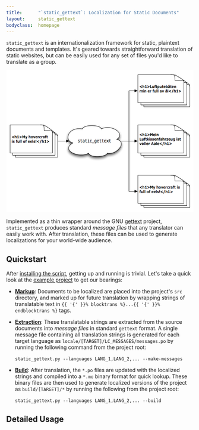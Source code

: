 ```yaml
---
title:      "`static_gettext`: Localization for Static Documents"
layout:     static_gettext
bodyclass:  homepage
---
```

`static_gettext` is an internationalization framework for static, plaintext
documents and templates.  It's geared towards straightforward translation
of static websites, but can be easily used for any set of files you'd like
to translate as a group.

<img src="/static_gettext/workflow.png" width="565" height="380" alt="static_gettext in a nutshell">

Implemented as a thin wrapper around the GNU [gettext][] project,
`static_gettext` produces standard _message files_ that any translator can
easily work with.  After translation, these files can be used to generate
localizations for your world-wide audience.

[gettext]:  http://www.gnu.org/software/gettext/

Quickstart
----------

After [installing the script][install], getting up and running is trivial.
Let's take a quick look at the [example project][example] to get our bearings:

*   **[Markup][]**: Documents to be localized are placed into the project's `src`
    directory, and marked up for future translation by wrapping strings of
    translatable text in `{{ '{' }}% blocktrans %}...{{ '{' }}% endblocktrans %}`
    tags.

*   **[Extraction][]**: These translatable strings are extracted from the source
    documents into _message files_ in standard `gettext` format.  A single
    message file containing all translation strings is generated for each
    target language as `locale/[TARGET]/LC_MESSAGES/messages.po` by running
    the following command from the project root:

        static_gettext.py --languages LANG_1,LANG_2,... --make-messages

*   **[Build][]**: After translation, the `*.po` files are updated with the
    localized strings and compiled into a `*.mo` binary format for quick
    lookup.  These binary files are then used to generate localized versions
    of the project as `build/[TARGET]/*` by running the following from the
    project root:

        static_gettext.py --languages LANG_1,LANG_2,... --build

Detailed Usage
--------------

[Markup]:     markup.html
[Extraction]: extraction.html
[Build]:      build.html
[install]:  ./install.html
[example]:  http://github.com/mikewest/static_gettext/tree/master/example/
